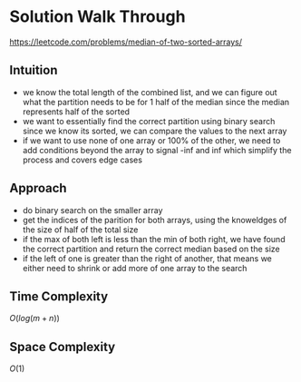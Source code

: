 # Solution Walk Through
https://leetcode.com/problems/median-of-two-sorted-arrays/

## Intuition
- we know the total length of the combined list, and we can figure out what the partition needs to be for 1 half of the median since the median represents half of the sorted
- we want to essentially find the correct partition using binary search since we know its sorted, we can compare the values to the next array
- if we want to use none of one array or 100% of the other, we need to add conditions beyond the array to signal -inf and inf which simplify the process and covers edge cases

## Approach
- do binary search on the smaller array
- get the indices of the parition for both arrays, using the knoweldges of the size of half of the total size
- if the max of both left is less than the min of both right, we have found the correct partition and return the correct median based on the size
- if the left of one is greater than the right of another, that means we either need to shrink or add more of one array to the search

## Time Complexity
$O(log(m + n))$ 

## Space Complexity
$O(1)$ 

